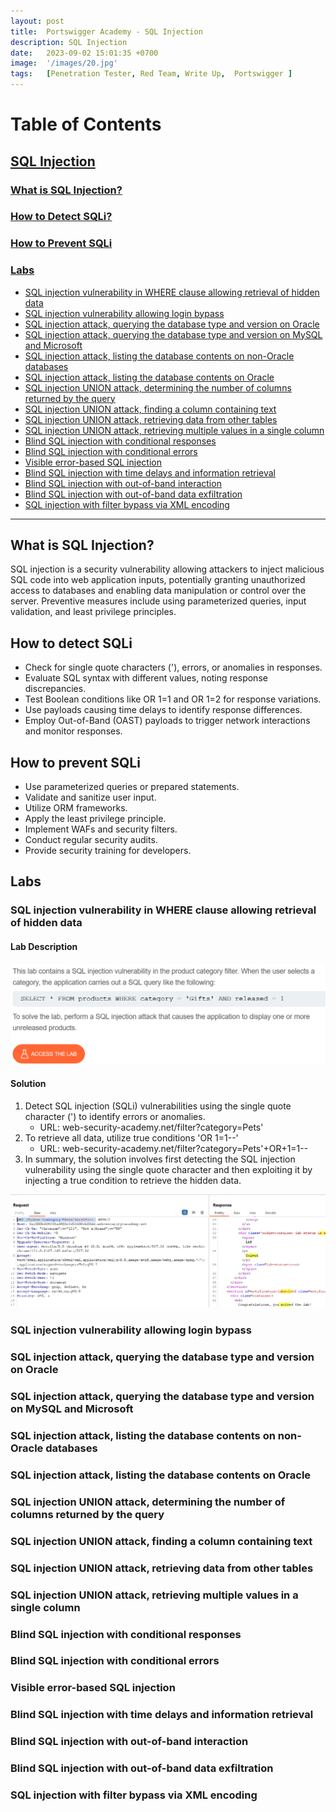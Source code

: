 ```yaml
---
layout: post
title:  Portswigger Academy - SQL Injection
description: SQL Injection
date:   2023-09-02 15:01:35 +0700
image:  '/images/20.jpg'
tags:   [Penetration Tester, Red Team, Write Up,  Portswigger ]
---
```


# Table of Contents

## [SQL Injection](#sql-injection)

### [What is SQL Injection?](#what-is-sql-injection)

### [How to Detect SQLi?](#how-to-detect-sqli)

### [How to Prevent SQLi](#how-to-prevent-sqli)

### [Labs](#labs)
- [SQL injection vulnerability in WHERE clause allowing retrieval of hidden data](#sql-injection-where-clause)
- [SQL injection vulnerability allowing login bypass](#sql-injection-login-bypass)
- [SQL injection attack, querying the database type and version on Oracle](#sql-injection-oracle-type-version)
- [SQL injection attack, querying the database type and version on MySQL and Microsoft](#sql-injection-mysql-microsoft-type-version)
- [SQL injection attack, listing the database contents on non-Oracle databases](#sql-injection-non-oracle-listing)
- [SQL injection attack, listing the database contents on Oracle](#sql-injection-oracle-listing)
- [SQL injection UNION attack, determining the number of columns returned by the query](#sql-injection-union-columns)
- [SQL injection UNION attack, finding a column containing text](#sql-injection-union-text-column)
- [SQL injection UNION attack, retrieving data from other tables](#sql-injection-union-data-retrieval)
- [SQL injection UNION attack, retrieving multiple values in a single column](#sql-injection-union-multiple-values)
- [Blind SQL injection with conditional responses](#blind-sql-injection-conditional-responses)
- [Blind SQL injection with conditional errors](#blind-sql-injection-conditional-errors)
- [Visible error-based SQL injection](#visible-error-based-sql-injection)
- [Blind SQL injection with time delays and information retrieval](#blind-sql-injection-time-delays)
- [Blind SQL injection with out-of-band interaction](#blind-sql-injection-out-of-band)
- [Blind SQL injection with out-of-band data exfiltration](#blind-sql-injection-data-exfiltration)
- [SQL injection with filter bypass via XML encoding](#sql-injection-filter-bypass-xml-encoding)

---

## What is SQL Injection? <a id="what-is-sql-injection"></a>

SQL injection is a security vulnerability allowing attackers to inject malicious SQL code into web application inputs, potentially granting unauthorized access to databases and enabling data manipulation or control over the server. Preventive measures include using parameterized queries, input validation, and least privilege principles.

## How to detect SQLi <a id="how-to-detect-sqli"></a>
- Check for single quote characters ('), errors, or anomalies in responses.
- Evaluate SQL syntax with different values, noting response discrepancies.
- Test Boolean conditions like OR 1=1 and OR 1=2 for response variations.
- Use payloads causing time delays to identify response differences.
- Employ Out-of-Band (OAST) payloads to trigger network interactions and monitor responses.


## How to prevent SQLi <a id="how-to-prevent-sqli"></a>

- Use parameterized queries or prepared statements.
- Validate and sanitize user input.
- Utilize ORM frameworks.
- Apply the least privilege principle.
- Implement WAFs and security filters.
- Conduct regular security audits.
- Provide security training for developers.

## Labs <a id="labs"></a>

### SQL injection vulnerability in WHERE clause allowing retrieval of hidden data <a id="sql-injection-where-clause"></a>

<!-- Content for SQL injection vulnerability in WHERE clause allowing retrieval of hidden data -->
#### Lab Description
![Alt text](images/portswigger/sqli/lab1-description.png "lab1-description")

#### Solution
1. Detect SQL injection (SQLi) vulnerabilities using the single quote character (') to identify errors or anomalies. 
    - URL: web-security-academy.net/filter?category=Pets'
2. To retrieve all data, utilize true conditions 'OR 1=1--'
    - URL: web-security-academy.net/filter?category=Pets'+OR+1=1--
3. In summary, the solution involves first detecting the SQL injection vulnerability using the single quote character and then exploiting it by injecting a true condition to retrieve the hidden data.

![Alt text](images/portswigger/sqli/lab1-solved.png "lab1-solved")

### SQL injection vulnerability allowing login bypass <a id="sql-injection-login-bypass"></a>

<!-- Content for SQL injection vulnerability allowing login bypass -->

### SQL injection attack, querying the database type and version on Oracle <a id="sql-injection-oracle-type-version"></a>

<!-- Content for SQL injection attack, querying the database type and version on Oracle -->

### SQL injection attack, querying the database type and version on MySQL and Microsoft <a id="sql-injection-mysql-microsoft-type-version"></a>

<!-- Content for SQL injection attack, querying the database type and version on MySQL and Microsoft -->

### SQL injection attack, listing the database contents on non-Oracle databases <a id="sql-injection-non-oracle-listing"></a>

<!-- Content for SQL injection attack, listing the database contents on non-Oracle databases -->

### SQL injection attack, listing the database contents on Oracle <a id="sql-injection-oracle-listing"></a>

<!-- Content for SQL injection attack, listing the database contents on Oracle -->

### SQL injection UNION attack, determining the number of columns returned by the query <a id="sql-injection-union-columns"></a>

<!-- Content for SQL injection UNION attack, determining the number of columns returned by the query -->

### SQL injection UNION attack, finding a column containing text <a id="sql-injection-union-text-column"></a>

<!-- Content for SQL injection UNION attack, finding a column containing text -->

### SQL injection UNION attack, retrieving data from other tables <a id="sql-injection-union-data-retrieval"></a>

<!-- Content for SQL injection UNION attack, retrieving data from other tables -->

### SQL injection UNION attack, retrieving multiple values in a single column <a id="sql-injection-union-multiple-values"></a>

<!-- Content for SQL injection UNION attack, retrieving multiple values in a single column -->

### Blind SQL injection with conditional responses <a id="blind-sql-injection-conditional-responses"></a>

<!-- Content for Blind SQL injection with conditional responses -->

### Blind SQL injection with conditional errors <a id="blind-sql-injection-conditional-errors"></a>

<!-- Content for Blind SQL injection with conditional errors -->

### Visible error-based SQL injection <a id="visible-error-based-sql-injection"></a>

<!-- Content for Visible error-based SQL injection -->

### Blind SQL injection with time delays and information retrieval <a id="blind-sql-injection-time-delays"></a>

<!-- Content for Blind SQL injection with time delays and information retrieval -->

### Blind SQL injection with out-of-band interaction <a id="blind-sql-injection-out-of-band"></a>

<!-- Content for Blind SQL injection with out-of-band interaction -->

### Blind SQL injection with out-of-band data exfiltration <a id="blind-sql-injection-data-exfiltration"></a>

<!-- Content for Blind SQL injection with out-of-band data exfiltration -->

### SQL injection with filter bypass via XML encoding <a id="sql-injection-filter-bypass-xml-encoding"></a>

<!-- Content for SQL injection with filter bypass via XML encoding -->
